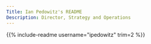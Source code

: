 ```yaml
---
Title: Ian Pedowitz's README
Description: Director, Strategy and Operations
---
```


{{% include-readme username="ipedowitz" trim=2 %}}

<style>
    #connect-with-me + p > a > img {
        margin-left: 20px !important;
        height: 25px !important;
    }
</style>
